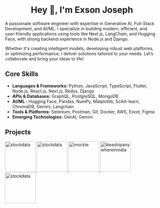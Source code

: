 <h1 align="center">Hey 👋, I'm Exson Joseph</h1>

A passionate software engineer with expertise in Generative AI, Full-Stack Development, and AI/ML. I specialize in building modern, efficient, and user-friendly applications using tools like Next.js, LangChain, and Hugging Face, with strong backend experience in Node.js and Django.

Whether it's creating intelligent models, developing robust web platforms, or optimizing performance, I deliver solutions tailored to your needs. Let’s collaborate and bring your ideas to life!

## Core Skills

- **Languages & Frameworks:** Python, JavaScript, TypeScript, Flutter, Node.js, React.js, Next.js, Redux, Django
- **APIs & Databases:** GraphQL, PostgreSQL, MongoDB
- **AI/ML :** Hugging Face, Pandas, NumPy, Matplotlib, Scikit-learn, ChromaDB, Gemini, Langchain
- **Tools & Platforms:** Selenium, Postman, Git, Docker, AWS, Excel, Figma
- **Emerging Technologies:** GenAI, Gemini

## Projects

<a target="blank" href="https://www.codebit.in/" >
  <img   alt="stockdata" height="100px" width="100px" src="https://www.codebit.in/images/logo.png" />
</a>
<a target="blank" href="https://ythough.codebit.in/" >
  <img   alt="stockdata" height="100px" width="100px" src="https://ythough.codebit.in/favicon.ico" />
</a>

<a target="blank" href="https://www.mockie.in/" >
  <img alt="mockie" height="100px" width="100px" src="https://www.mockie.in/logo.png" />
</a>

<a target="blank" href="https://www.ikeashipanywhereinindia.com" >
  <img   alt="ikeashipanywhereinindia" height="100px" width="100px" src="https://www.ikeashipanywhereinindia.com/logo.svg" />
</a>
<a target="blank" href="https://stock-data-alpha.vercel.app/" >
  <img   alt="stockdata" height="100px" width="100px" src="https://stock-data-alpha.vercel.app/logo.svg" />
</a>
